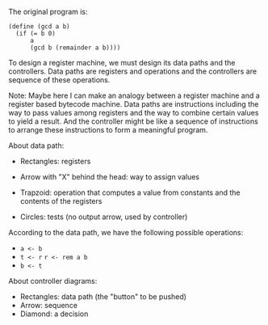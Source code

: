 The original program is:

    (define (gcd a b)
      (if (= b 0)
          a
          (gcd b (remainder a b))))

To design a register machine, we must design its data paths and the controllers.
Data paths are registers and operations and the controllers are sequence of these
operations.

Note: Maybe here I can make an analogy between a register machine
and a register based bytecode machine. Data paths are instructions including
the way to pass values among registers and the way to combine certain values
to yield a result. And the controller might be like a sequence of instructions
to arrange these instructions to form a meaningful program.

About data path:

* Rectangles: registers

* Arrow with "X" behind the head: way to assign values

* Trapzoid: operation that computes a value from constants and the contents
of the registers

* Circles: tests (no output arrow, used by controller)

According to the data path, we have the following possible
operations:

* `a <- b`
* `t <- r` `r <- rem a b`
* `b <- t`

About controller diagrams:

* Rectangles: data path (the "button" to be pushed)
* Arrow: sequence
* Diamond: a decision
